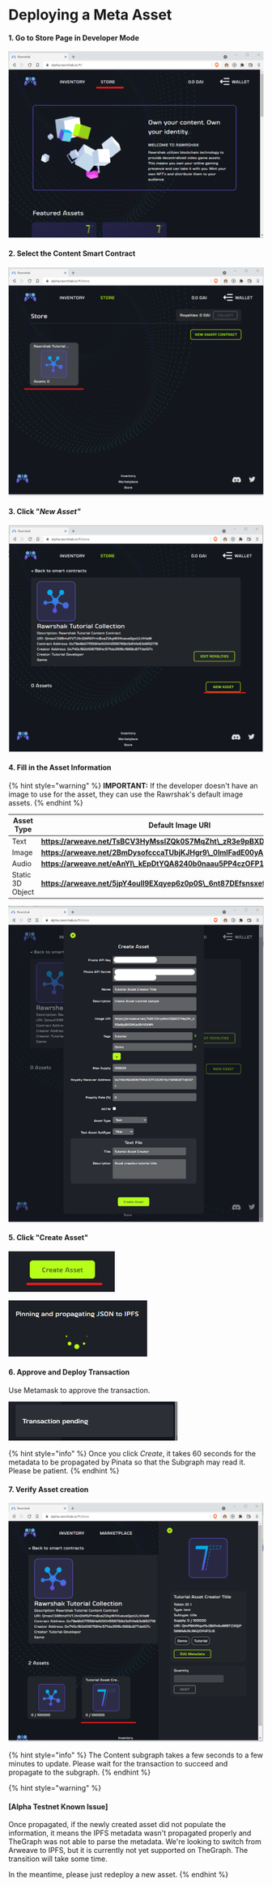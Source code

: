 # Deploying a Meta Asset

#### 1. Go to Store Page in Developer Mode

![Click the Store Page](<../../../.gitbook/assets/image (25) (1) (1) (1).png>)

#### 2. Select the Content Smart Contract

![Select the Content collection to deploy the asset in](<../../../.gitbook/assets/image (20) (1) (1) (1).png>)

#### 3. Click "_New Asset"_

![Click New Asset to create a new asset NFT](<../../../.gitbook/assets/image (15) (1) (1).png>)

#### 4. Fill in the Asset Information

{% hint style="warning" %}
**IMPORTANT:** If the developer doesn't have an image to use for the asset, they can use the Rawrshak's default image assets.
{% endhint %}

| Asset Type       | Default Image URI                                                     |
| ---------------- | --------------------------------------------------------------------- |
| Text             | **https://arweave.net/TsBCV3HyMssIZQk0S7MqZht\_zR3e9pBXDWUo0VYAXW4**  |
| Image            | **https://arweave.net/2BmDysofcccaTUbjKJHgr9\_0ImlFadE00yAS\_3E9M00** |
| Audio            | **https://arweave.net/eAnYl\_kEpDtYQA8240b0naau5PP4czOFP1qGg4zazQQ**  |
| Static 3D Object | **https://arweave.net/5jpY4ouIl9EXqyep6z0p0S\_6nt87DEfsnsxefAa9cOE**  |

![Fill in Asset Information](<../../../.gitbook/assets/image (11) (1) (1).png>)

#### 5. Click "Create Asset"

![Click Create Asset](<../../../.gitbook/assets/image (9) (1) (1).png>)

![PMetadata json file is propagating for the Subgraph](<../../../.gitbook/assets/image (14) (1) (1).png>)

#### 6. Approve and Deploy Transaction

Use Metamask to approve the transaction.&#x20;

![Approve Deployment transaction](<../../../.gitbook/assets/image (24) (1) (1) (1).png>)

{% hint style="info" %}
Once you click _Create_, it takes 60 seconds for the metadata to be propagated by Pinata so that the Subgraph may read it. Please be patient.&#x20;
{% endhint %}

#### 7. Verify Asset creation

![Verify Asset was created correctly](<../../../.gitbook/assets/image (10) (1) (1).png>)

{% hint style="info" %}
The Content subgraph takes a few seconds to a few minutes to update. Please wait for the transaction to succeed and propagate to the subgraph.
{% endhint %}

{% hint style="warning" %}
#### \[Alpha Testnet Known Issue]

Once propagated, if the newly created asset did not populate the information, it means the IPFS metadata wasn't propagated properly and TheGraph was not able to parse the metadata. We're looking to switch from Arweave to IPFS, but it is currently not yet supported on TheGraph. The transition will take some time.

In the meantime, please just redeploy a new asset.&#x20;
{% endhint %}
